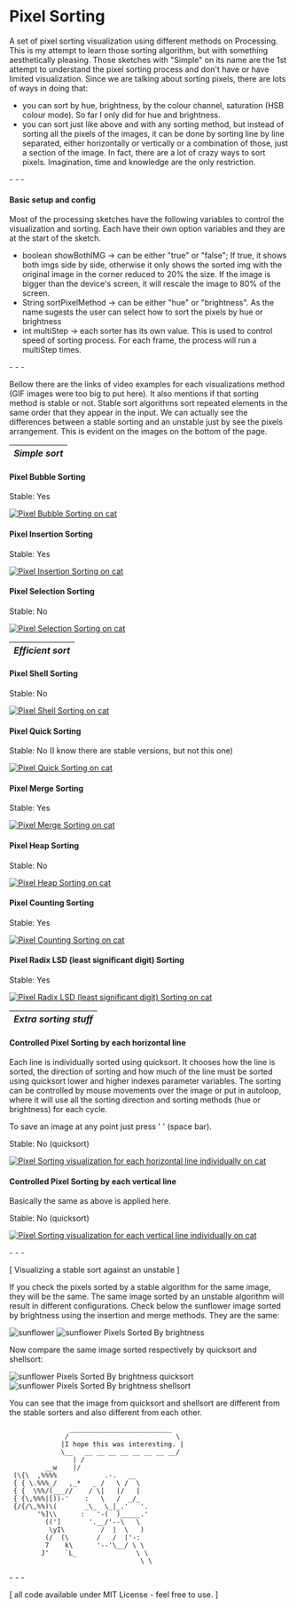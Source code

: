 Pixel Sorting
============

A set of pixel sorting visualization using different methods on Processing.
This is my attempt to learn those sorting algorithm, but with something aesthetically pleasing. Those sketches with "Simple" on its name are the 1st attempt to understand the pixel sorting process and don't have or have limited visualization.
Since we are talking about sorting pixels, there are lots of ways in doing that:
- you can sort by hue, brightness, by the colour channel, saturation (HSB colour mode). So far I only did for hue and brightness.
- you can sort just like above and with any sorting method, but instead of sorting all the pixels of the images, it can be done by sorting line by line separated, either horizontally or vertically or a combination of those, just a section of the image. In fact, there are a lot of crazy ways to sort pixels. Imagination, time and knowledge are the only restriction.

\- \- \-

#### Basic setup and config
Most of the processing sketches have the following variables to control the visualization and sorting. Each have their own option variables and they are at the start of the sketch.

* boolean showBothIMG -> can be either "true" or "false"; If true, it shows both imgs side by side, otherwise it only shows the sorted img with the original image in the corner reduced to 20% the size. If the image is bigger than the device's screen, it will rescale the image to 80% of the screen.
* String sortPixelMethod -> can be either "hue" or "brightness". As the name sugests the user can select how to sort the pixels by hue or brightness
* int multiStep -> each sorter has its own value. This is used to control speed of sorting process. For each frame, the process will run a  multiStep times.

\- \- \-

Bellow there are the links of video examples for each visualizations method (GIF images were too big to put here). It also mentions if that sorting method is stable or not. Stable sort algorithms sort repeated elements in the same order that they appear in the input. We can actually see the differences between a stable sorting and an unstable just by see the pixels arrangement. This is evident on the images on the bottom of the page.

|  *Simple sort* |
|     :---:      |

#### Pixel Bubble Sorting
Stable: Yes

[![Pixel Bubble Sorting on cat](https://i.ytimg.com/vi/Y_8RPyw9KmI/hqdefault.jpg?sqp=-oaymwEZCNACELwBSFXyq4qpAwsIARUAAIhCGAFwAQ==&rs=AOn4CLClN4KYSYodKXY6YPRF502U9Z7fWQ)](https://www.youtube.com/watch?v=Y_8RPyw9KmI&t=5s)

#### Pixel Insertion Sorting
Stable: Yes

[![Pixel Insertion Sorting on cat](https://i.ytimg.com/vi/pMNCh34BpSo/hqdefault.jpg?sqp=-oaymwEZCNACELwBSFXyq4qpAwsIARUAAIhCGAFwAQ==&rs=AOn4CLCWGV1H0d28x_LkvIgCbbeJQPDQvw)](https://www.youtube.com/watch?v=pMNCh34BpSo&t=10s)

#### Pixel Selection Sorting
Stable: No

[![Pixel Selection Sorting on cat](https://i.ytimg.com/vi/doq81d76aFM/hqdefault.jpg?sqp=-oaymwEZCNACELwBSFXyq4qpAwsIARUAAIhCGAFwAQ==&rs=AOn4CLBEGzfjyR3DPRWhpqFtL2y_1JG1sg)](https://www.youtube.com/watch?v=doq81d76aFM)

| *Efficient sort* |
|      :---:       |

#### Pixel Shell Sorting
Stable: No

[![Pixel Shell Sorting on cat](https://i.ytimg.com/vi/71CXFdwgP7Q/hqdefault.jpg?sqp=-oaymwEZCNACELwBSFXyq4qpAwsIARUAAIhCGAFwAQ==&rs=AOn4CLDmuiwd2Y0rRxFQ5pOyDibb5QfBgQ)](https://www.youtube.com/watch?v=71CXFdwgP7Q)

#### Pixel Quick Sorting
Stable: No (I know there are stable versions, but not this one)

[![Pixel Quick Sorting on cat](https://i.ytimg.com/vi/ay6lKu8uFjY/hqdefault.jpg?sqp=-oaymwEZCNACELwBSFXyq4qpAwsIARUAAIhCGAFwAQ==&rs=AOn4CLDaGiJGYeXieb_LFIbecka2v-LYdw)](https://www.youtube.com/watch?v=ay6lKu8uFjY)

#### Pixel Merge Sorting
Stable: Yes

[![Pixel Merge Sorting on cat](https://i.ytimg.com/vi/uOUg2ii-448/hqdefault.jpg?sqp=-oaymwEZCNACELwBSFXyq4qpAwsIARUAAIhCGAFwAQ==&rs=AOn4CLCmn1pQOLlMUxdLcYtYHuXHN11tdg)](https://www.youtube.com/watch?v=uOUg2ii-448)

#### Pixel Heap Sorting
Stable: No

[![Pixel Heap Sorting on cat](https://i.ytimg.com/vi/Vb2jU7L__Ho/hqdefault.jpg?sqp=-oaymwEZCNACELwBSFXyq4qpAwsIARUAAIhCGAFwAQ==&rs=AOn4CLArpqIYRhPqXsNrBKA8VScBA_1grw)](https://www.youtube.com/watch?v=Vb2jU7L__Ho)

#### Pixel Counting Sorting
Stable: Yes

[![Pixel Counting Sorting on cat](https://i.ytimg.com/vi/6Qgppldl4F8/hqdefault.jpg?sqp=-oaymwEZCNACELwBSFXyq4qpAwsIARUAAIhCGAFwAQ==&rs=AOn4CLBbsIWuHTrAWHb-f6HttK_A6Yf1lA)](https://www.youtube.com/watch?v=6Qgppldl4F8)

#### Pixel Radix LSD (least significant digit) Sorting
Stable: Yes

[![Pixel Radix LSD (least significant digit) Sorting on cat](https://i.ytimg.com/vi/InzY4zrw5Jg/hqdefault.jpg?sqp=-oaymwEZCNACELwBSFXyq4qpAwsIARUAAIhCGAFwAQ==&rs=AOn4CLCc_9tlkxToRrfpse3Oc5QCbWUoOg)](https://www.youtube.com/watch?v=InzY4zrw5Jg)

| *Extra sorting stuff* |
|         :---:         |

#### Controlled Pixel Sorting by each horizontal line
Each line is individually sorted using quicksort. It chooses how the line is sorted, the direction of sorting and how much of the line must be sorted using quicksort lower and higher indexes parameter variables. The sorting can be controlled by mouse movements over the image or put in autoloop, where it will use all the sorting direction and sorting methods (hue or brightness) for each cycle.

To save an image at any point just press ' ' (space bar).

Stable: No (quicksort)

[![Pixel Sorting visualization for each horizontal line individually on cat](https://i.ytimg.com/vi/nbwTPSIpjGw/hqdefault.jpg?sqp=-oaymwEZCNACELwBSFXyq4qpAwsIARUAAIhCGAFwAQ==&rs=AOn4CLDzlJEe0GsS5CBZLwoVuYF1rYU-_A)](https://www.youtube.com/watch?v=nbwTPSIpjGw)

#### Controlled Pixel Sorting by each vertical line
Basically the same as above is applied here.

Stable: No (quicksort)

[![Pixel Sorting visualization for each vertical line individually on cat](https://i.ytimg.com/vi/OemC9I967pw/hqdefault.jpg?sqp=-oaymwEZCNACELwBSFXyq4qpAwsIARUAAIhCGAFwAQ==&rs=AOn4CLDjariZ1gOdgCt3ORPmOOYJrFJWyw)](https://www.youtube.com/watch?v=OemC9I967pw)

\- \- \-

\[ Visualizing a stable sort against an unstable \]

If you check the pixels sorted by a stable algorithm for the same image, they will be the same. The same image sorted by an unstable algorithm will result in different configurations. Check below the sunflower image sorted by brightness using the insertion and merge methods. They are the same:

![sunflower](PixelMergeSortingSimple/data/sunflower400.jpg)
![sunflower Pixels Sorted By brightness](PixelMergeSortingSimple/sunflower400_PixelsSortedBy_brightness.jpg)

Now compare the same image sorted respectively by quicksort and shellsort:

![sunflower Pixels Sorted By brightness quicksort](PixelQuickSortingSimple/sunflower400_PixelsSortedBy_brightness.jpg)
![sunflower Pixels Sorted By brightness shellsort](PixelShellSortingSimple/sunflower400_PixelsSortedBy_brightness.jpg)

You can see that the image from quicksort and shellsort are different from the stable sorters and also different from each other.

                   __________________________
                  /                           \
                 |I hope this was interesting. |
                 \__   __ __ __ __ __ __ __ __/
                    | /
             __w    |/
     (\{\  ,%%%%            .-.   __
     { { \.%%%_/   ,_*   _ /   \ /  \
     { {  \%%/(___//    / \|   |/   |
     { {\,%%%|[))-'    :   \   /  _/_
     {/{/\,%%)\(       _\_  \_|_.'   '.
           '%]\\      :   '-(  )_____.'
             ((']       '.__/'--\   \
              \yI\         /  |  \   )
             (/  (\       /   /  |'-:
             7    k\      '--'\__/ \ \
            J'    `L_               \ \
                                     \ \
\- \- \-

\[ all code available under MIT License - feel free to use. \]
